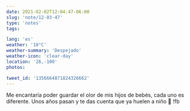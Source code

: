```yaml
---
date: 2021-02-02T12:04:47-06:00
slug: 'note/12-03-47'
type: 'notes'
tags:

lang: 'es'
weather: '18°C'
weather-summary: 'Despejado'
weather-icon: 'clear-day'
location: '26,-100'
photos:

tweet_id: '1356664871824326662'
---
```

Me encantaría poder guardar el olor de mis hijos de bebés, cada uno es diferente. Unos años pasan y te das cuenta que ya huelen a niño 🥺 !fb